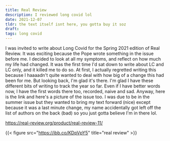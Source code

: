 ```yaml
---
title: Real Review
description: I reviewed long covid lol
date: 2021-12-07
tldr: the text itself isnt here, you gotta buy it soz
draft: 
tags: long covid
---
```


I was invited to write about Long Covid for the Spring 2021 edition of Real Review. It was exciting because the Pope wrote something in the issue before me. I decided to look at all my symptoms, and reflect on how much my life had changed. It was the first time I'd sat down to write about LC and LC only, and it killed me to do so. At first, I actually regretted writing this because I haaaadn't quite wanted to deal with how big of a change this had been for me. But looking back, I'm glad it's there. I'm glad I have these different bits of writing to track the year so far. Even if I have better words now, I have the first words there too, recorded, naive and sad. Anyway, here is the link and here's a picture of the issue too. I was due to be in the summer issue but they wanted to bring my text forward (nice) except because it was a last minute change, my name accidentally got left off the list of authors on the back (bad) so you just gotta believe I'm in there lol.

https://real-review.org/product/real-review-11/

{{< figure src="https://ibb.co/KDpVpY5" title="real review" >}}